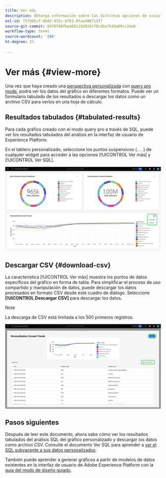 ```yaml
---
title: Ver más
description: Obtenga información sobre las distintas opciones de visualización para los datos analizados por SQL. En el panel personalizado puede ver los resultados tabulados del análisis o descargar los datos procesados en formato CSV.
exl-id: f57d85cf-dbd2-415c-bf01-8faa49871377
source-git-commit: 0970fd8fbea86115d92dc78cdba753da69cc2ee6
workflow-type: tm+mt
source-wordcount: '286'
ht-degree: 2%

---
```


# Ver más {#view-more}

Una vez que haya creado una [perspectiva personalizada](../sql-insights/overview.md) con [query pro mode](./overview.md), podrá ver los datos del gráfico en diferentes formatos. Puede ver un formulario tabulado de los resultados o descargar los datos como un archivo CSV para verlos en una hoja de cálculo.

## Resultados tabulados {#tabulated-results}

Para cada gráfico creado con el modo query pro a través de SQL, puede ver los resultados tabulados del análisis en la interfaz de usuario de Experience Platform.

En el tablero personalizado, seleccione los puntos suspensivos (`...`) de cualquier widget para acceder a las opciones [!UICONTROL Ver más] y [!UICONTROL Ver SQL].

![Panel personalizado con menú desplegable de puntos suspensivos de una perspectiva y las opciones Ver más y Ver SQL resaltadas.](../../images/sql-insights/ellipses-dropdown.png)

## Descargar CSV {#download-csv}

La característica [!UICONTROL Ver más] muestra los puntos de datos específicos del gráfico en forma de tabla. Para simplificar el proceso de uso compartido y manipulación de datos, puede descargar los datos procesados en formato CSV desde este cuadro de diálogo. Seleccione **[!UICONTROL Descargar CSV]** para descargar los datos.

>[!NOTE]
>
>La descarga de CSV está limitada a los 500 primeros registros.

![Cuadro de diálogo que muestra una vista previa de su perspectiva y los resultados tabularizados de su SQL que generó la perspectiva.](../../images/query-pro-mode/view-more-download-csv.png)

## Pasos siguientes

Después de leer este documento, ahora sabe cómo ver los resultados tabulados del análisis SQL del gráfico personalizado y descargar los datos como archivo CSV. Consulte el documento Ver SQL para aprender a [ver el SQL subyacente a sus datos personalizados](./view-more.md).

También puede aprender a generar gráficos a partir de modelos de datos existentes en la interfaz de usuario de Adobe Experience Platform con la [guía del modo de diseño guiado](../../user-defined-dashboards.md).
